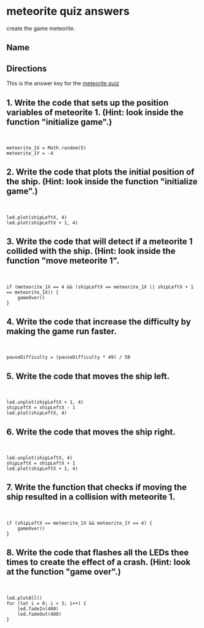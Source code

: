 # meteorite quiz answers

create the game meteorite.

## Name

## Directions

This is the answer key for the [meteorite quiz](/lessons/meteorite/quiz)

## 1. Write the code that sets up the position variables of meteorite 1. (Hint: look inside the function "initialize game".)

<br/>

```
meteorite_1X = Math.random(5)
meteorite_1Y = -4
```

## 2. Write the code that plots the initial position of the ship. (Hint: look inside the function "initialize game".)

<br/>

```
led.plot(shipLeftX, 4)
led.plot(shipLeftX + 1, 4)
```

## 3. Write the code that will detect if a meteorite 1 collided with the ship. (Hint: look inside the function "move meteorite 1".

<br/>

```
if (meteorite_1X == 4 && (shipLeftX == meteorite_1X || shipLeftX + 1 == meteorite_1X)) {
    gameOver()
}
```

## 4. Write the code that increase the difficulty by making the game run faster. 

<br/>

```
pauseDifficulty = (pauseDifficulty * 49) / 50
```

## 5. Write the code that moves the ship left.

<br/>

```
led.unplot(shipLeftX + 1, 4)
shipLeftX = shipLeftX - 1
led.plot(shipLeftX, 4)
```

## 6. Write the code that moves the ship right. 

<br/>

```
led.unplot(shipLeftX, 4)
shipLeftX = shipLeftX + 1
led.plot(shipLeftX + 1, 4)
```

## 7. Write the function that checks if moving the ship resulted in a collision with meteorite 1.

<br/>

```
if (shipLeftX == meteorite_1X && meteorite_1Y == 4) {
    gameOver()
}
```

## 8. Write the code that flashes all the LEDs thee times to create the effect of a crash. (Hint: look at the function "game over".) 

<br/>

```
led.plotAll()
for (let i = 0; i < 3; i++) {
    led.fadeIn(400)
    led.fadeOut(400)
}
```


